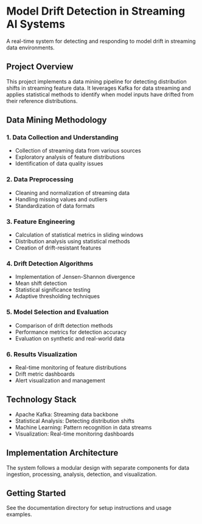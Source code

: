 # Model Drift Detection in Streaming AI Systems

A real-time system for detecting and responding to model drift in streaming data environments.

## Project Overview

This project implements a data mining pipeline for detecting distribution shifts in streaming feature data. It leverages Kafka for data streaming and applies statistical methods to identify when model inputs have drifted from their reference distributions.

## Data Mining Methodology

### 1. Data Collection and Understanding
- Collection of streaming data from various sources
- Exploratory analysis of feature distributions
- Identification of data quality issues

### 2. Data Preprocessing
- Cleaning and normalization of streaming data
- Handling missing values and outliers
- Standardization of data formats

### 3. Feature Engineering
- Calculation of statistical metrics in sliding windows
- Distribution analysis using statistical methods
- Creation of drift-resistant features

### 4. Drift Detection Algorithms
- Implementation of Jensen-Shannon divergence
- Mean shift detection
- Statistical significance testing
- Adaptive thresholding techniques

### 5. Model Selection and Evaluation
- Comparison of drift detection methods
- Performance metrics for detection accuracy
- Evaluation on synthetic and real-world data

### 6. Results Visualization
- Real-time monitoring of feature distributions
- Drift metric dashboards
- Alert visualization and management

## Technology Stack

- Apache Kafka: Streaming data backbone
- Statistical Analysis: Detecting distribution shifts
- Machine Learning: Pattern recognition in data streams
- Visualization: Real-time monitoring dashboards

## Implementation Architecture

The system follows a modular design with separate components for data ingestion, processing, analysis, detection, and visualization.

## Getting Started

See the documentation directory for setup instructions and usage examples.
